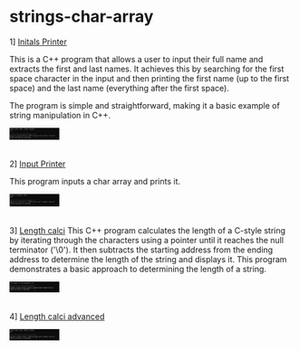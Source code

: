 # strings-char-array
1] [Initals Printer](str_initials.cpp)

This is a C++ program that allows a user to input their full name and extracts the first and last names. It achieves this by searching for the first space character in the input and then printing the first name (up to the first space) and the last name (everything after the first space).

The program is simple and straightforward, making it a basic example of string manipulation in C++.

<div align="left">
  <img src="str_initials.png" width="17.5%" height="17.5%"/>
</div><br/>

2] [Input Printer](str_ip_op.cpp)

This program inputs a char array and prints it.

<div align="left">
  <img src="str_ip_op.png" width="17.5%" height="17.5%"/>
</div><br/>

3] [Length calci](strpointer.cpp)
This C++ program calculates the length of a C-style string by iterating through the characters using a pointer until it reaches the null terminator ('\0'). It then subtracts the starting address from the ending address to determine the length of the string and displays it. This program demonstrates a basic approach to determining the length of a string.

<div align="left">
  <img src="strptr0.png" width="17.5%" height="17.5%"/>
</div><br/>

4] [Length calci advanced](strpointer2.cpp)

<div align="left">
  <img src="strptr1.png" width="17.5%" height="17.5%"/>
</div><br/>
